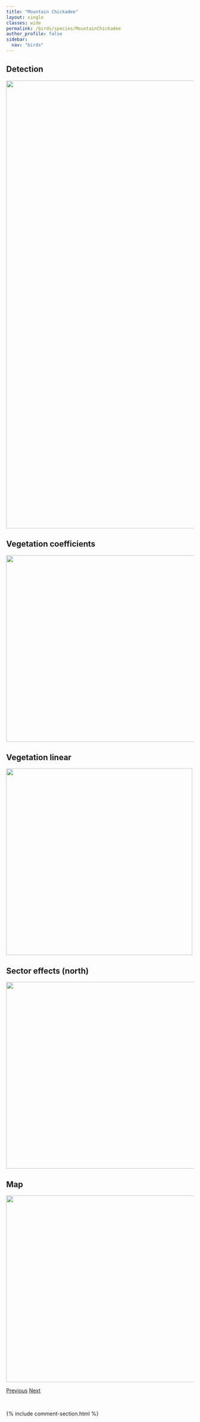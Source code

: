 ```yaml
---
title: "Mountain Chickadee"
layout: single
classes: wide
permalink: /birds/species/MountainChickadee
author_profile: false
sidebar:
  nav: "birds"
---
```


<h2>Detection</h2>

<a href="https://drive.google.com/uc?export=view&id=1VhKybxgONQorMn3WpVwzCttBoCaI7yiS">
<img src="https://drive.google.com/uc?export=view&id=1VhKybxgONQorMn3WpVwzCttBoCaI7yiS" height = "1200" width = "800">
</a>

<h2>Vegetation coefficients</h2>

<a href="https://drive.google.com/uc?export=view&id=1WmhEkuS4ZJolq4Ds9zKTFEmTvER55AHz">
<img src="https://drive.google.com/uc?export=view&id=1WmhEkuS4ZJolq4Ds9zKTFEmTvER55AHz" height = "500" width = "1000">
</a>

<h2>Vegetation linear</h2>

<a href="https://drive.google.com/uc?export=view&id=1JH8McuuX8oukFU6NnDFhHmPFU9fRIC6L">
<img src="https://drive.google.com/uc?export=view&id=1JH8McuuX8oukFU6NnDFhHmPFU9fRIC6L" height = "500" width = "500">
</a>

<h2>Sector effects (north)</h2>

<a href="https://drive.google.com/uc?export=view&id=1looBnbSR3c-ySQG9QX7QjBNqyn84Q4gM">
<img src="https://drive.google.com/uc?export=view&id=1looBnbSR3c-ySQG9QX7QjBNqyn84Q4gM" height = "500" width = "1000">
</a>

<h2>Map</h2>

<a href="https://drive.google.com/uc?export=view&id=1XfLXCSoksnFd59MGiSq4i9S0dfRyeKAa">
<img src="https://drive.google.com/uc?export=view&id=1XfLXCSoksnFd59MGiSq4i9S0dfRyeKAa" height = "500" width = "1500">
</a>

<a href="/birds/species/MountainBluebird/" class="pagination--pager" title="Mountain Bluebird">Previous</a> <a href="/birds/species/MourningDove/" class="pagination--pager" title="Mourning Dove">Next</a>

<p>&nbsp;</p>

{% include comment-section.html %}
